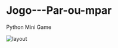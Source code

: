 # Jogo---Par-ou-mpar
Python Mini Game

![layout](https://github.com/santosdeivissonsilva/Jogo---Par-ou-mpar/assets/128804983/e5a8e64b-523a-4925-bf90-8e6a9effb1ce)
